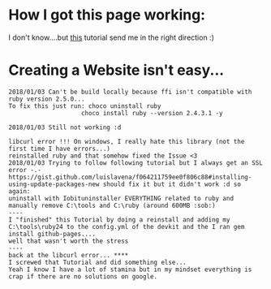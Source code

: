 # How I got this page working:
I don't know....but [this](https://programminghistorian.org/lessons/building-static-sites-with-jekyll-github-pages) tutorial send me in the right direction :)

# Creating a Website isn't easy...

	2018/01/03 Can't be build locally because ffi isn't compatible with ruby version 2.5.0...
	To fix this just run: choco uninstall ruby
						choco install ruby --version 2.4.3.1 -y

	2018/01/03 Still not working :d
	
	libcurl error !!! On windows, I really hate this library (not the first time I have errors...)
	reinstalled ruby and that somehow fixed the Issue <3
	2018/01/03 Trying to follow following tutorial but I always get an SSL error -.-
	https://gist.github.com/luislavena/f064211759ee0f806c88#installing-using-update-packages-new should fix it but it didn't work :d so again:
	uninstall with Iobituninstaller EVERYTHING related to ruby and manually remove C:\tools and C:\ruby (around 600MB :sob:)
	----
	I "finished" this Tutorial by doing a reinstall and adding my C:\tools\ruby24 to the config.yml of the devkit and the I ran gem install github-pages....
	well that wasn't worth the stress
	----
	back at the libcurl error... ****
	I screwed that Tutorial and did something else...
	Yeah I know I have a lot of stamina but in my mindset everything is crap if there are no solutions on google.

